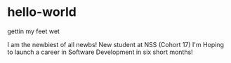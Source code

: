 # hello-world
gettin my feet wet

I am the newbiest of all newbs! New student at NSS (Cohort 17) 
I'm Hoping to launch a career in Software Development in six short months!
